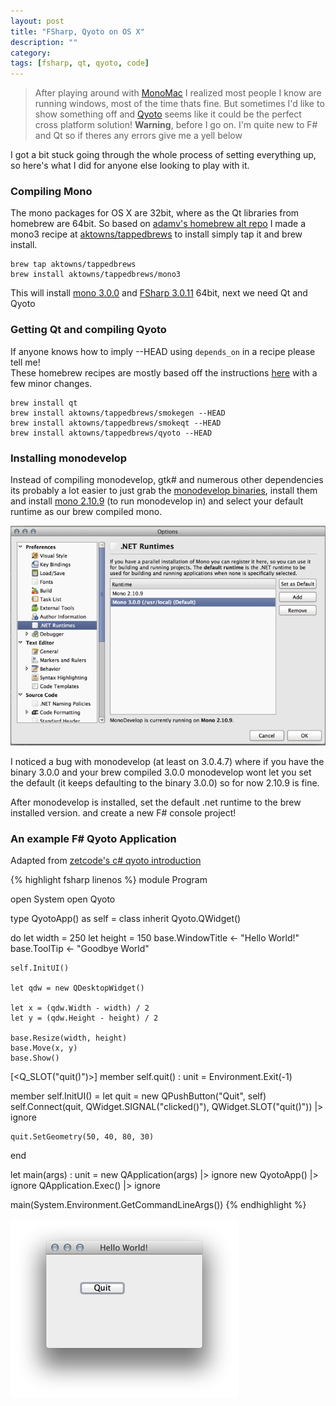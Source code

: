 ```yaml
---
layout: post
title: "FSharp, Qyoto on OS X"
description: ""
category:
tags: [fsharp, qt, qyoto, code]
--- 
```

> After playing around with [MonoMac](http://www.mono-project.com/MonoMac) I realized most people I know are running windows, most of the time thats fine. But sometimes I'd like to show something off and [Qyoto](http://techbase.kde.org/Development/Languages/Qyoto) seems like it could be the perfect cross platform solution!
__Warning__, before I go on. I'm quite new to F# and Qt so if theres any errors give me a yell below  

I got a bit stuck going through the whole process of setting everything up, so here's what I did for anyone else looking to play with it.

### Compiling Mono
The mono packages for OS X are 32bit, where as the Qt libraries from homebrew are 64bit.
So based on [adamv's homebrew alt repo](https://github.com/adamv/homebrew-alt) I made a mono3 recipe at [aktowns/tappedbrews](https://github.com/aktowns/tappedbrews) 
to install simply tap it and brew install.

    brew tap aktowns/tappedbrews
    brew install aktowns/tappedbrews/mono3

This will install [mono 3.0.0](http://tirania.org/blog/archive/2012/Oct-22.html) and [FSharp 3.0.11](https://github.com/fsharp/fsharp/tree/3.0.11) 64bit, next we need Qt and Qyoto

### Getting Qt and compiling Qyoto
If anyone knows how to imply --HEAD using `depends_on` in a recipe please tell me!   
These homebrew recipes are mostly based off the instructions [here](http://vivekgani.com/blog/2012/09/17/setting-up-qyoto-on-osx-lion/) with a few minor changes.

    brew install qt
    brew install aktowns/tappedbrews/smokegen --HEAD
    brew install aktowns/tappedbrews/smokeqt --HEAD
    brew install aktowns/tappedbrews/qyoto --HEAD

### Installing monodevelop
Instead of compiling monodevelop, gtk# and numerous other dependencies its probably a lot easier to just grab the [monodevelop binaries](http://download.xamarin.com/monodevelop/Mac/MonoDevelop-3.0.4.7.dmg), install them and install [mono 2.10.9](http://download.mono-project.com/archive/2.10.9/macos-10-x86/11/MonoFramework-MRE-2.10.9_11.macos10.xamarin.x86.dmg) (to run monodevelop in) and select your default runtime as our brew compiled mono.    

![monodevelop](/images/monodevelop.png)

I noticed a bug with monodevelop (at least on 3.0.4.7) where if you have the binary 3.0.0 and your brew compiled 3.0.0 monodevelop wont let you set the default (it keeps defaulting to the binary 3.0.0) so for now 2.10.9 is fine.



After monodevelop is installed, set the default .net runtime to the brew installed version. 
and create a new F# console project!   

### An example F# Qyoto Application
Adapted from [zetcode's c# qyoto introduction](http://zetcode.com/gui/csharpqyoto/introduction/)

{% highlight fsharp linenos %}
module Program

open System
open Qyoto

type QyotoApp() as self = class
  inherit Qyoto.QWidget()
  
  do
    let width = 250
    let height = 150
    base.WindowTitle <- "Hello World!"
    base.ToolTip <- "Goodbye World"
    
    self.InitUI()
    
    let qdw = new QDesktopWidget()
    
    let x = (qdw.Width - width) / 2
    let y = (qdw.Height - height) / 2
    
    base.Resize(width, height)
    base.Move(x, y)
    base.Show()
  
  [<Q_SLOT("quit()")>]
  member self.quit() : unit = Environment.Exit(-1)
    
  member self.InitUI() =
    let quit = new QPushButton("Quit", self)    
    self.Connect(quit, QWidget.SIGNAL("clicked()"), QWidget.SLOT("quit()")) |> ignore
   
    quit.SetGeometry(50, 40, 80, 30)
end
  
let main(args) : unit =
    new QApplication(args) |> ignore
    new QyotoApp() |> ignore
    QApplication.Exec() |> ignore

main(System.Environment.GetCommandLineArgs())
{% endhighlight %}

![hello world](/images/helloworld.png)
